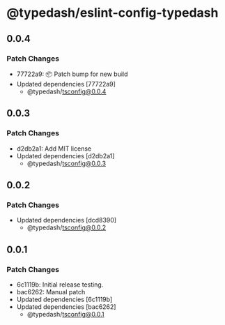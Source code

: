 # @typedash/eslint-config-typedash

## 0.0.4

### Patch Changes

- 77722a9: 📦 Patch bump for new build
- Updated dependencies [77722a9]
  - @typedash/tsconfig@0.0.4

## 0.0.3

### Patch Changes

- d2db2a1: Add MIT license
- Updated dependencies [d2db2a1]
  - @typedash/tsconfig@0.0.3

## 0.0.2

### Patch Changes

- Updated dependencies [dcd8390]
  - @typedash/tsconfig@0.0.2

## 0.0.1

### Patch Changes

- 6c1119b: Initial release testing.
- bac6262: Manual patch
- Updated dependencies [6c1119b]
- Updated dependencies [bac6262]
  - @typedash/tsconfig@0.0.1
